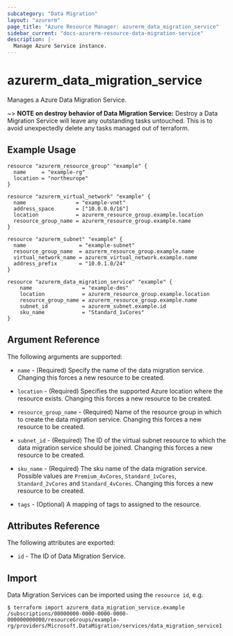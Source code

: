 ```yaml
---
subcategory: "Data Migration"
layout: "azurerm"
page_title: "Azure Resource Manager: azurerm_data_migration_service"
sidebar_current: "docs-azurerm-resource-data-migration-service"
description: |-
  Manage Azure Service instance.
---
```


# azurerm_data_migration_service

Manages a Azure Data Migration Service.

~> **NOTE on destroy behavior of Data Migration Service:** Destroy a Data Migration Service will leave any outstanding tasks untouched. This is to avoid unexpectedly delete any tasks managed out of terraform.

## Example Usage

```hcl
resource "azurerm_resource_group" "example" {
  name     = "example-rg"
  location = "northeurope"
}

resource "azurerm_virtual_network" "example" {
  name                = "example-vnet"
  address_space       = ["10.0.0.0/16"]
  location            = azurerm_resource_group.example.location
  resource_group_name = azurerm_resource_group.example.name
}

resource "azurerm_subnet" "example" {
  name 				   = "example-subnet"
  resource_group_name  = azurerm_resource_group.example.name
  virtual_network_name = azurerm_virtual_network.example.name
  address_prefix       = "10.0.1.0/24"
}

resource "azurerm_data_migration_service" "example" {
	name                = "example-dms"
	location            = azurerm_resource_group.example.location
	resource_group_name = azurerm_resource_group.example.name
	subnet_id           = azurerm_subnet.example.id
	sku_name            = "Standard_1vCores"
}
```

## Argument Reference

The following arguments are supported:

* `name` - (Required) Specify the name of the data migration service. Changing this forces a new resource to be created.

* `location` - (Required) Specifies the supported Azure location where the resource exists. Changing this forces a new resource to be created.

* `resource_group_name` - (Required) Name of the resource group in which to create the data migration service. Changing this forces a new resource to be created.

* `subnet_id` - (Required) The ID of the virtual subnet resource to which the data migration service should be joined. Changing this forces a new resource to be created.

* `sku_name` - (Required) The sku name of the data migration service. Possible values are `Premium_4vCores`, `Standard_1vCores`, `Standard_2vCores` and `Standard_4vCores`. Changing this forces a new resource to be created.

* `tags` - (Optional) A mapping of tags to assigned to the resource.

## Attributes Reference

The following attributes are exported:

* `id` - The ID of Data Migration Service.

## Import

Data Migration Services can be imported using the `resource id`, e.g.

```shell
$ terraform import azurerm_data_migration_service.example /subscriptions/00000000-0000-0000-0000-000000000000/resourceGroups/example-rg/providers/Microsoft.DataMigration/services/data_migration_service1
```
